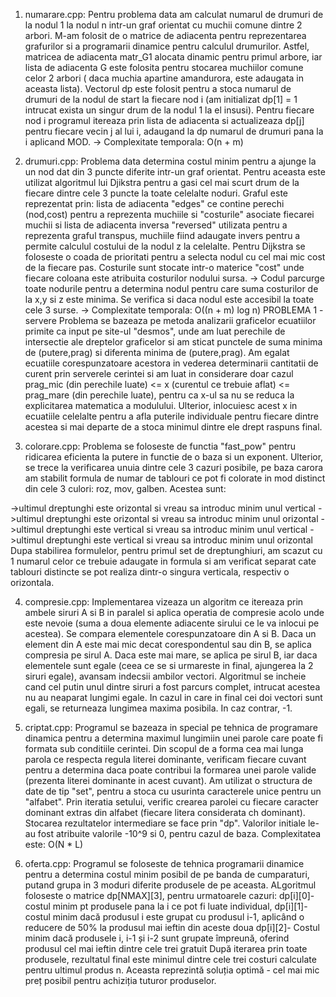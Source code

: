 1. numarare.cpp: Pentru problema data am calculat numarul de drumuri de la nodul 1 la nodul n intr-un graf orientat cu muchii comune dintre 2 arbori. 
M-am folosit de o matrice de adiacenta pentru reprezentarea grafurilor si a programarii dinamice pentru calculul drumurilor. 
Astfel, matricea de adiacenta matr_G1 alocata dinamic pentru primul arbore, iar lista de adiacenta G este folosita pentru stocarea muchiilor comune celor 2 arbori 
( daca muchia apartine amandurora, este adaugata in aceasta lista). Vectorul dp este folosit pentru a stoca numarul de drumuri de la nodul de start la 
fiecare nod i (am initializat dp[1] = 1 intrucat exista un singur drum de la nodul 1 la el insusi). Pentru fiecare nod i programul itereaza prin lista de adiacenta si 
actualizeaza dp[j] pentru fiecare vecin j al lui i, adaugand la dp numarul de drumuri pana la i aplicand MOD. -> Complexitate temporala: O(n + m)

2. drumuri.cpp: Problema data determina costul minim pentru a ajunge la un nod dat din 3 puncte diferite intr-un graf orientat. Pentru aceasta este utilizat algoritmul lui Djikstra 
pentru a gasi cel mai scurt drum de la fiecare dintre cele 3 puncte la toate celelalte noduri. Graful este reprezentat prin: lista de adiacenta "edges" ce contine perechi (nod,cost) 
pentru a reprezenta muchiile si "costurile" asociate fiecarei muchii si lista de adiacenta inversa "reversed" utilizata pentru a reprezenta graful transpus, muchiile fiind adaugate invers 
pentru a permite calculul costului de la nodul z la celelalte. Pentru Dijkstra se foloseste o coada de prioritati pentru a selecta nodul cu cel mai mic cost de la fiecare pas. 
Costurile sunt stocate intr-o materice "cost" unde fiecare coloana este atribuita costurilor nodului sursa. -> Codul parcurge toate nodurile pentru a determina nodul pentru care suma costurilor 
de la x,y si z este minima. Se verifica si daca nodul este accesibil la toate cele 3 surse. -> Complexitate temporala: O((n + m) log n)
PROBLEMA 1 - servere Problema se bazeaza pe metoda analizarii graficelor ecuatiilor primite ca input pe site-ul "desmos", unde am luat perechile de intersectie ale dreptelor graficelor si am sticat punctele de suma minima de (putere,prag) si diferenta minima de (putere,prag). Am egalat ecuatiile corespunzatoare acestora in vederea determinarii cantitatii de curent prin serverele cerintei si am luat in considerare doar cazul prag_mic (din perechile luate) <= x (curentul ce trebuie aflat) <= prag_mare (din perechile luate), pentru ca x-ul sa nu se reduca la explicitarea matematica a modulului. Ulterior, inlocuiesc acest x in ecuatiile celelalte pentru a afla puterile individuale pentru fiecare dintre acestea si mai departe de a stoca minimul dintre ele drept raspuns final.

3. colorare.cpp: Problema se foloseste de functia "fast_pow" pentru ridicarea eficienta la putere in functie de o baza si un exponent. Ulterior, se trece la verificarea unuia dintre cele 3 cazuri posibile, pe baza carora am stabilit formula de numar de tablouri ce pot fi colorate in mod distinct din cele 3 culori: roz, mov, galben. Acestea sunt:

->ultimul dreptunghi este orizontal si vreau sa introduc minim unul vertical
->ultimul dreptunghi este orizontal si vreau sa introduc minim unul orizontal
->ultimul dreptunghi este vertical si vreau sa introduc minim unul vertical
->ultimul dreptunghi este vertical si vreau sa introduc minim unul orizontal Dupa stabilirea formulelor, pentru primul set de dreptunghiuri, am scazut cu 1 numarul celor ce trebuie adaugate in formula si am verificat separat cate tablouri distincte se pot realiza dintr-o singura verticala, respectiv o orizontala.

4. compresie.cpp: Implementarea vizeaza un algoritm ce itereaza prin ambele siruri A si B in paralel si aplica operatia de compresie acolo unde este nevoie (suma a doua elemente adiacente sirului ce le va inlocui pe acestea). Se compara elementele corespunzatoare din A si B. Daca un element din A este mai mic decat corespondentul sau din B, se aplica compresia pe sirul A. Daca este mai mare, se aplica pe sirul B, iar daca elementele sunt egale (ceea ce se si urmareste in final, ajungerea la 2 siruri egale), avansam indecsii ambilor vectori. Algoritmul se incheie cand cel putin unul dintre siruri a fost parcurs complet, intrucat acestea nu au neaparat lungimi egale. In cazul in care in final cei doi vectori sunt egali, se returneaza lungimea maxima posibila. In caz contrar, -1.

5. criptat.cpp: Programul se bazeaza in special pe tehnica de programare dinamica pentru a determina maximul lungimiin unei parole care poate fi formata sub conditiile cerintei. Din scopul de a forma cea mai lunga parola ce respecta regula literei dominante, verificam fiecare cuvant pentru a determina daca poate contribui la formarea unei parole valide (prezenta literei dominante in acest cuvant). Am utilizat o structura de date de tip "set", pentru a stoca cu usurinta caracterele unice pentru un "alfabet". Prin iteratia setului, verific crearea parolei cu fiecare caracter dominant extras din alfabet (fiecare litera considerata ch dominant). Stocarea rezultatelor intermediare se face prin "dp". Valorilor initiale le-au fost atribuite valorile -10^9 si 0, pentru cazul de baza. Complexitatea este: O(N * L)

6. oferta.cpp: Programul se foloseste de tehnica programarii dinamice pentru a determina costul minim posibil de pe banda de cumparaturi, putand grupa in 3 moduri diferite produsele de pe aceasta. ALgoritmul foloseste o matrice dp[NMAX][3], pentru urmatoarele cazuri: dp[i][0]- costul minim pt produsele pana la i ce pot fi luate individual, dp[i][1]- costul minim dacă produsul i este grupat cu produsul i-1, aplicând o reducere de 50% la produsul mai ieftin din aceste doua dp[i][2]- Costul minim dacă produsele i, i-1 și i-2 sunt grupate împreună, oferind produsul cel mai ieftin dintre cele trei gratuit După iterarea prin toate produsele, rezultatul final este minimul dintre cele trei costuri calculate pentru ultimul produs n. Aceasta reprezintă soluția optimă - cel mai mic preț posibil pentru achiziția tuturor produselor.
